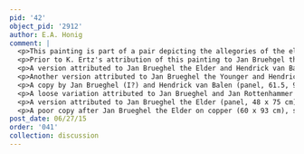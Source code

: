 ```yaml
---
pid: '42'
object_pid: '2912'
author: E.A. Honig
comment: |
  <p>This painting is part of a pair depicting the allegories of the elements. Please see <a href="/object/allegory-of-air-and-fire">Allegory of Air and Fire</a>.</p>
  <p>Prior to K. Ertz's attribution of this painting to Jan Bruehgel the Elder (Ertz 2008-10), the <a href="/object/allegory-of-earth-and-water">Allegory of Earth and Water</a> and its pendant were attributed to Jan Brueghel the Younger.</p>
  <p>A version attributed to Jan Brueghel the Elder and Hendrick van Balen (60.3 x 92 cm) in the collection of the Duke of Wellington, Stratfield Saye.</p>
  <p>Another version attributed to Jan Brueghel the Younger and Hendrick van Balen in Schloss Mosigkau, Kulturstiftung Dessau Worlitz.</p>
  <p>A copy by Jan Brueghel (I?) and Hendrick van Balen (panel, 61.5, 94.5 cm), in Potsdam, Sanssouci, gen. cat. I 7769, #14.</p>
  <p>A loose variation attributed to Jan Brueghel and Jan Rottenhammer sold at auction, Antwerp, April 8, 1907, #109</p>
  <p>A version attributed to Jan Brueghel the Elder (panel, 48 x 75 cm) sold at auction in the Palais des Beaux Arts, Brussels, Oct. 11, 1948, #38.</p>
  <p>A poor copy after Jan Brueghel the Elder on copper (60 x 93 cm), sold at auction in Berlin, Lepke, Feb. 11, 1902, # 59 as Jan Brueghel the Elder and Hendrick van Balen.</p>
post_date: 06/27/15
order: '041'
collection: discussion
---
```

